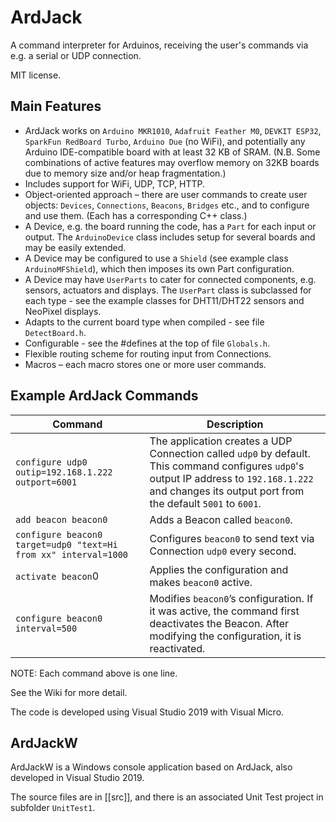 # ArdJack

A command interpreter for Arduinos, receiving the user's commands via e.g. a serial or UDP connection.

MIT license.


## Main Features

* ArdJack works on `Arduino MKR1010`, `Adafruit Feather M0`, `DEVKIT ESP32`, `SparkFun RedBoard Turbo`, `Arduino Due` (no WiFi), and potentially any Arduino IDE-compatible board with at least 32 KB of SRAM. (N.B. Some combinations of active features may overflow memory on 32KB boards due to memory size and/or heap fragmentation.)
* Includes support for WiFi, UDP, TCP, HTTP.
* Object-oriented approach – there are user commands to create user objects: `Devices`, `Connections`, `Beacons`, `Bridges` etc., and to configure and use them. (Each has a corresponding C++ class.)
* A Device, e.g. the board running the code, has a `Part` for each input or output. The `ArduinoDevice` class includes setup for several boards and may be easily extended.
* A Device may be configured to use a `Shield` (see example class `ArduinoMFShield`), which then imposes its own Part configuration.
* A Device may have `UserParts` to cater for connected components, e.g. sensors, actuators and displays. The `UserPart` class is subclassed for each type - see the example classes for DHT11/DHT22 sensors and NeoPixel displays.
* Adapts to the current board type when compiled - see file `DetectBoard.h`.
* Configurable - see the #defines at the top of file `Globals.h`.
* Flexible routing scheme for routing input from Connections.
* Macros – each macro stores one or more user commands.


## Example ArdJack Commands

Command | Description
--- | ---
`configure udp0 outip=192.168.1.222 outport=6001` | The application creates a UDP Connection called `udp0` by default. This command configures `udp0`'s output IP address to `192.168.1.222` and changes its output port from the default `5001` to `6001`.
`add beacon beacon0` | Adds a Beacon called `beacon0`.
`configure beacon0 target=udp0 "text=Hi from xx" interval=1000` | Configures `beacon0` to send text via Connection `udp0` every second.
`activate beacon`0 | Applies the configuration and makes `beacon0` active.
`configure beacon0 interval=500` | Modifies `beacon0`’s configuration. If it was active, the command first deactivates the Beacon. After modifying the configuration, it is reactivated.

NOTE: Each command above is one line.

See the Wiki for more detail.

The code is developed using Visual Studio 2019 with Visual Micro.


## ArdJackW

ArdJackW is a Windows console application based on ArdJack, also developed in Visual Studio 2019.

The source files are in [[src]], and there is an associated Unit Test project in subfolder `UnitTest1`.



